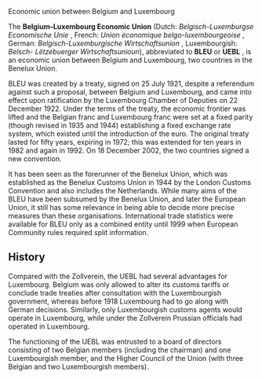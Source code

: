 Economic union between Belgium and Luxembourg

The **Belgium–Luxembourg Economic Union** (Dutch: _Belgisch-Luxemburgse
Economische Unie_ , French: _Union économique belgo-luxembourgeoise_ , German:
_Belgisch-Luxemburgische Wirtschaftsunion_ , Luxembourgish: _Belsch-
Lëtzebuerger Wirtschaftsunioun_), abbreviated to **BLEU** or **UEBL** , is an
economic union between Belgium and Luxembourg, two countries in the Benelux
Union.

BLEU was created by a treaty, signed on 25 July 1921, despite a referendum
against such a proposal, between Belgium and Luxembourg, and came into effect
upon ratification by the Luxembourg Chamber of Deputies on 22 December 1922.
Under the terms of the treaty, the economic frontier was lifted and the
Belgian franc and Luxembourg franc were set at a fixed parity (though revised
in 1935 and 1944) establishing a fixed exchange rate system, which existed
until the introduction of the euro. The original treaty lasted for fifty
years, expiring in 1972; this was extended for ten years in 1982 and again in
1992. On 18 December 2002, the two countries signed a new convention.

It has been seen as the forerunner of the Benelux Union, which was established
as the Benelux Customs Union in 1944 by the London Customs Convention and also
includes the Netherlands. While many aims of the BLEU have been subsumed by
the Benelux Union, and later the European Union, it still has some relevance
in being able to decide more precise measures than these organisations.
International trade statistics were available for BLEU only as a combined
entity until 1999 when European Community rules required split information.

## History

Compared with the Zollverein, the UEBL had several advantages for Luxembourg.
Belgium was only allowed to alter its customs tariffs or conclude trade
treaties after consultation with the Luxembourgish government, whereas before
1918 Luxembourg had to go along with German decisions. Similarly, only
Luxembourgish customs agents would operate in Luxembourg, while under the
Zollverein Prussian officials had operated in Luxembourg.

The functioning of the UEBL was entrusted to a board of directors consisting
of two Belgian members (including the chairman) and one Luxembourgish member,
and the Higher Council of the Union (with three Belgian and two Luxembourgish
members).